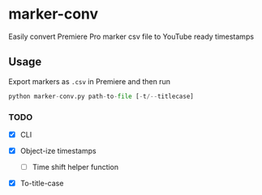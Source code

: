 # marker-conv

Easily convert Premiere Pro marker csv file to YouTube ready timestamps

## Usage

Export markers as `.csv` in Premiere and then run
```python
python marker-conv.py path-to-file [-t/--titlecase]
```

### TODO

-   [x] CLI
-   [x] Object-ize timestamps
    -   [ ] Time shift helper function
-   [x] To-title-case


